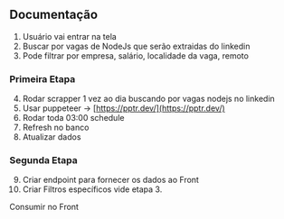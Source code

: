 ## Documentação

1. Usuário vai entrar na tela
2. Buscar por vagas de NodeJs que serão extraidas do linkedin
3. Pode filtrar por empresa, salário, localidade da vaga, remoto

### Primeira Etapa

4. Rodar scrapper 1 vez ao dia buscando por vagas nodejs no linkedin
5. Usar puppeteer &rarr; [https://pptr.dev/](https://pptr.dev/)
6. Rodar toda 03:00 schedule
7. Refresh no banco
8. Atualizar dados

### Segunda Etapa

9. Criar endpoint para fornecer os dados ao Front
10. Criar Filtros específicos vide etapa 3.

Consumir no Front
